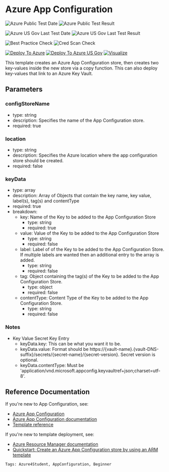 # Azure App Configuration

![Azure Public Test Date](https://azurequickstartsservice.blob.core.windows.net/badges/101-app-configuration-store-kv-copy/PublicLastTestDate.svg)
![Azure Public Test Result](https://azurequickstartsservice.blob.core.windows.net/badges/101-app-configuration-store-kv-copy/PublicDeployment.svg)

![Azure US Gov Last Test Date](https://azurequickstartsservice.blob.core.windows.net/badges/101-app-configuration-store-kv-copy/FairfaxLastTestDate.svg)
![Azure US Gov Last Test Result](https://azurequickstartsservice.blob.core.windows.net/badges/101-app-configuration-store-kv-copy/FairfaxDeployment.svg)

![Best Practice Check](https://azurequickstartsservice.blob.core.windows.net/badges/101-app-configuration-store-kv-copy/BestPracticeResult.svg)
![Cred Scan Check](https://azurequickstartsservice.blob.core.windows.net/badges/101-app-configuration-store-kv-copy/CredScanResult.svg)

[![Deploy To Azure](https://raw.githubusercontent.com/fathym-it/azure-quickstart-templates/master/1-CONTRIBUTION-GUIDE/images/deploytoazure.svg?sanitize=true)](https://portal.azure.com/#create/Microsoft.Template/uri/https%3A%2F%2Fraw.githubusercontent.com%2Ffathym-it%2Fazure-quickstart-templates%2Fmaster%2F101-app-configuration-store-kv-copy%2Fazuredeploy.json)
[![Deploy To Azure US Gov](https://raw.githubusercontent.com/fathym-it/azure-quickstart-templates/master/1-CONTRIBUTION-GUIDE/images/deploytoazuregov.svg?sanitize=true)](https://portal.azure.us/#create/Microsoft.Template/uri/https%3A%2F%2Fraw.githubusercontent.com%2Ffathym-it%2Fazure-quickstart-templates%2Fmaster%2F101-app-configuration-store-kv-copy%2Fazuredeploy.json)
[![Visualize](https://raw.githubusercontent.com/fathym-it/azure-quickstart-templates/master/1-CONTRIBUTION-GUIDE/images/visualizebutton.svg?sanitize=true)](http://armviz.io/#/?load=https%3A%2F%2Fraw.githubusercontent.com%2Ffathym-it%2Fazure-quickstart-templates%2Fmaster%2F101-app-configuration-store-kv-copy%2Fazuredeploy.json)

This template creates an Azure App Configuration store, then creates two key-values inside the new store via a copy function. This can also deploy key-values that link to an Azure Key Vault.

## Parameters

### configStoreName
- type: string
- description: Specifies the name of the App Configuration store.
- required: true

### location
- type: string
- description: Specifies the Azure location where the app configuration store should be created.
- required: false

### keyData
- type: array
- description: Array of Objects that contain the key name, key value, label(s), tag(s) and contentType
- required: true
- breakdown:
  - key: Name of the Key to be added to the App Configuration Store
    - type: string
    - required: true
  - value: Value of the Key to be added to the App Configuration Store
    - type: string
    - required: false
  - label: Label of of the Key to be added to the App Configuration Store. If multiple labels are wanted then an additional entry to the array is added.
    - type: string
    - required: false
  - tag: Object containing the tag(s) of the Key to be added to the App Configuration Store.
    - type: object
    - required: false
  - contentType: Content Type of the Key to be added to the App Configuration Store.
    - type: string
    - required: false

### Notes

- Key Value Secret Key Entry
  - keyData.key: This can be what you want it to be.
  - keyData.value: Format should be https://{vault-name}.{vault-DNS-suffix}/secrets/{secret-name}/{secret-version}. Secret version is optional.
  - keyData.contentType: Must be 'application/vnd.microsoft.appconfig.keyvaultref+json;charset=utf-8'.

## Reference Documentation

If you're new to App Configuration, see:

- [Azure App Configuration](https://azure.microsoft.com/services/app-configuration/)
- [Azure App Configuration documentation](https://docs.microsoft.com/azure/azure-app-configuration/)
- [Template reference](https://docs.microsoft.com/azure/templates/microsoft.appconfiguration/allversions)

If you're new to template deployment, see:

- [Azure Resource Manager documentation](https://docs.microsoft.com/azure/azure-resource-manager/)
- [Quickstart: Create an Azure App Configuration store by using an ARM template](https://docs.microsoft.com/azure/azure-app-configuration/quickstart-resource-manager)

`Tags: Azure4Student, AppConfiguration, Beginner`
